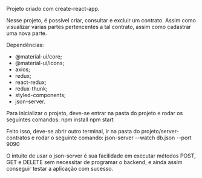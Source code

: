 Projeto criado com create-react-app.

Nesse projeto, é possível criar, consultar e excluir um contrato. Assim como visualizar várias partes pertencentes a tal contrato, assim como cadastrar uma nova parte.

Dependências: 
  - @material-ui/core;
  - @material-ui/icons;
  - axios;
  - redux;
  - react-redux;
  - redux-thunk;
  - styled-components;
  - json-server.
  
  
  
Para inicializar o projeto, deve-se entrar na pasta do projeto e rodar os seguintes comandos:
npm install
npm start


Feito isso, deve-se abrir outro terminal, ir na pasta do projeto/server-contratos e rodar o seguinte comando:
json-server --watch db.json --port 9090

O intuito de usar o json-server é sua facilidade em executar métodos POST, GET e DELETE sem necessitar de programar o backend, e ainda assim conseguir testar a aplicação com sucesso.
